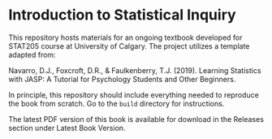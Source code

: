 # Introduction to Statistical Inquiry

This repository hosts materials for an ongoing textbook developed for STAT205 course at University of Calgary.
The project utilizes a template adapted from:

Navarro, D.J., Foxcroft, D.R., & Faulkenberry, T.J. (2019). Learning Statistics with JASP: A Tutorial for Psychology Students and Other Beginners.

In principle, this repository should include everything needed to reproduce the book from scratch.  Go to the `build` directory for instructions.

The latest PDF version of this book is available for download in the Releases section under Latest Book Version.